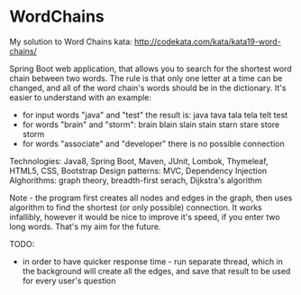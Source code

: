 # WordChains

My solution to Word Chains kata:
http://codekata.com/kata/kata19-word-chains/

Spring Boot web application, that allows you to search for the shortest word chain between two words. The rule is that only one letter at a time can be changed, and all of the word chain's words should be in the dictionary. It's easier to understand with an example:
- for input words "java" and "test" the result is: java tava tala tela telt test
- for words "brain" and "storm": brain blain slain stain starn stare store storm
- for words "associate" and "developer" there is no possible connection 

Technologies: Java8, Spring Boot, Maven, JUnit, Lombok, Thymeleaf, HTML5, CSS, Bootstrap
Design patterns: MVC, Dependency Injection
Alghorithms: graph theory, breadth-first serach, Dijkstra's algorithm

Note - the program first creates all nodes and edges in the graph, then uses algorithm to find the shortest (or only possible) connection.
It works infallibly, however it would be nice to improve it's speed, if you enter two long words. That's my aim for the future.

TODO:
- in order to have quicker response time - run separate thread, which in the background will create all the edges, and save that result to be used for every user's question
